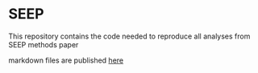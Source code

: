 # SEEP
This repository contains the code needed to reproduce all analyses from SEEP methods paper

markdown files are published [here](https://davidbmorse.github.io/SEEP/index.html)